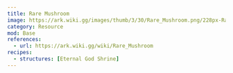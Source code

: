 ```yaml
---
title: Rare Mushroom
image: https://ark.wiki.gg/images/thumb/3/30/Rare_Mushroom.png/228px-Rare_Mushroom.png
category: Resource
mod: Base
references:
  - url: https://ark.wiki.gg/wiki/Rare_Mushroom
recipes:
  - structures: [Eternal God Shrine]
---
```


